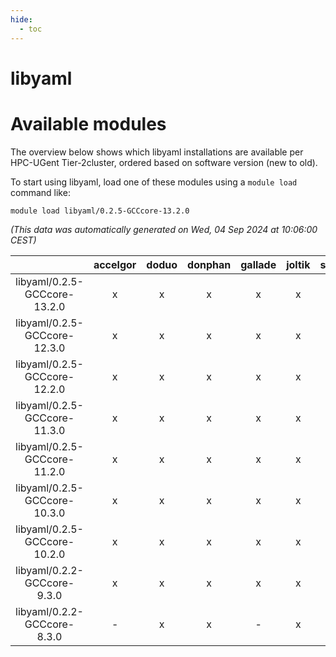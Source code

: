 ```yaml
---
hide:
  - toc
---
```


libyaml
=======

# Available modules


The overview below shows which libyaml installations are available per HPC-UGent Tier-2cluster, ordered based on software version (new to old).

To start using libyaml, load one of these modules using a `module load` command like:

```shell
module load libyaml/0.2.5-GCCcore-13.2.0
```

*(This data was automatically generated on Wed, 04 Sep 2024 at 10:06:00 CEST)*  

| |accelgor|doduo|donphan|gallade|joltik|shinx|skitty|
| :---: | :---: | :---: | :---: | :---: | :---: | :---: | :---: |
|libyaml/0.2.5-GCCcore-13.2.0|x|x|x|x|x|x|x|
|libyaml/0.2.5-GCCcore-12.3.0|x|x|x|x|x|x|x|
|libyaml/0.2.5-GCCcore-12.2.0|x|x|x|x|x|x|x|
|libyaml/0.2.5-GCCcore-11.3.0|x|x|x|x|x|x|x|
|libyaml/0.2.5-GCCcore-11.2.0|x|x|x|x|x|-|x|
|libyaml/0.2.5-GCCcore-10.3.0|x|x|x|x|x|-|x|
|libyaml/0.2.5-GCCcore-10.2.0|x|x|x|x|x|-|x|
|libyaml/0.2.2-GCCcore-9.3.0|x|x|x|x|x|-|x|
|libyaml/0.2.2-GCCcore-8.3.0|-|x|x|-|x|-|x|
